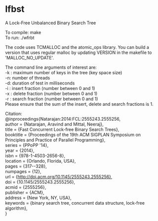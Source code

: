 # lfbst
A Lock-Free Unbalanced Binary Search Tree

To compile: make  
To run: ./wfrbt <command line arguments>

The code uses TCMALLOC and the atomic_ops library. You can build a version that uses regular malloc by updating VERSION in the makefile to 'MALLOC_NO_UPDATE'.

The command line arguments of interest are:  
-k : maximum number of keys in the tree (key space size)  
-n: number of threads  
-d: duration of test in milliseconds  
-i : insert fraction (number between 0 and 1)  
-x : delete fraction (number between 0 and 1)  
-r : search fraction (number between 0 and 1)  
Please ensure that the sum of the insert, delete and search fractions is 1.

Citation:  
@inproceedings{Natarajan:2014:FCL:2555243.2555256,  
 author = {Natarajan, Aravind and Mittal, Neeraj},  
 title = {Fast Concurrent Lock-free Binary Search Trees},  
 booktitle = {Proceedings of the 19th ACM SIGPLAN Symposium on Principles and Practice of Parallel Programming},  
 series = {PPoPP '14},  
 year = {2014},  
 isbn = {978-1-4503-2656-8},  
 location = {Orlando, Florida, USA},  
 pages = {317--328},  
 numpages = {12},  
 url = {http://doi.acm.org/10.1145/2555243.2555256},  
 doi = {10.1145/2555243.2555256},  
 acmid = {2555256},  
 publisher = {ACM},  
 address = {New York, NY, USA},  
 keywords = {binary search tree, concurrent data structure, lock-free algorithm},  
} 
